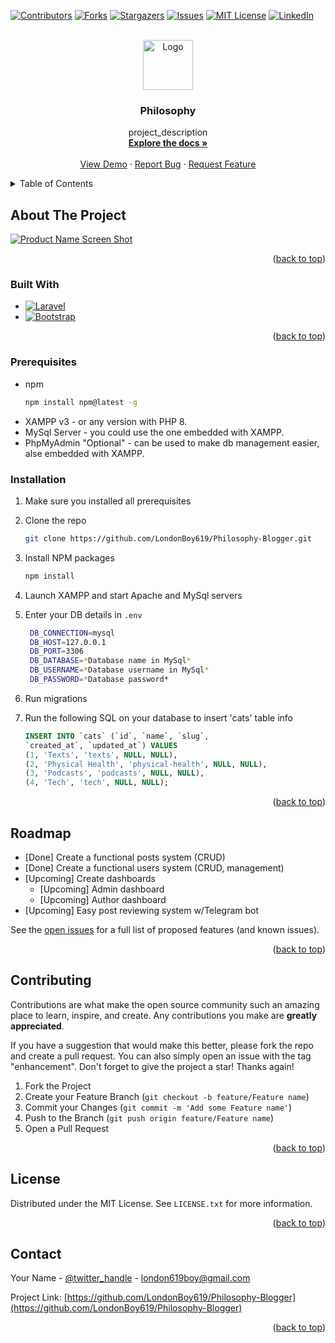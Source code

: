 
<a name="readme-top"></a>

[![Contributors][contributors-shield]][contributors-url]
[![Forks][forks-shield]][forks-url]
[![Stargazers][stars-shield]][stars-url]
[![Issues][issues-shield]][issues-url]
[![MIT License][license-shield]][license-url]
[![LinkedIn][linkedin-shield]][linkedin-url]



<!-- PROJECT LOGO -->
<br />
<div align="center">
  <a href="https://github.com/LondonBoy619/Philosophy-Blogger/blob/main/public/images/logo.png">
    <img src="images/logo.png" alt="Logo" width="80" height="80">
  </a>

<h3 align="center">Philosophy</h3>

  <p align="center">
    project_description
    <br />
    <a href="https://github.com/LondonBoy619/Philosophy-Blogger"><strong>Explore the docs »</strong></a>
    <br />
    <br />
    <a href="https://github.com/LondonBoy619/Philosophy-Blogger">View Demo</a>
    ·
    <a href="https://github.com/LondonBoy619/Philosophy-Blogger/issues">Report Bug</a>
    ·
    <a href="https://github.com/LondonBoy619/Philosophy-Blogger/issues">Request Feature</a>
  </p>
</div>



<!-- TABLE OF CONTENTS -->
<details>
  <summary>Table of Contents</summary>
  <ol>
    <li>
      <a href="#about-the-project">About The Project</a>
      <ul>
        <li><a href="#built-with">Built With</a></li>
      </ul>
    </li>
    <li>
      <a href="#getting-started">Getting Started</a>
      <ul>
        <li><a href="#prerequisites">Prerequisites</a></li>
        <li><a href="#installation">Installation</a></li>
      </ul>
    </li>
    <li><a href="#usage">Usage</a></li>
    <li><a href="#roadmap">Roadmap</a></li>
    <li><a href="#contributing">Contributing</a></li>
    <li><a href="#license">License</a></li>
    <li><a href="#contact">Contact</a></li>
    <li><a href="#acknowledgments">Acknowledgments</a></li>
  </ol>
</details>



<!-- ABOUT THE PROJECT -->
## About The Project

[![Product Name Screen Shot][product-screenshot]](https://example.com)

<p align="right">(<a href="#readme-top">back to top</a>)</p>



### Built With

* [![Laravel][Laravel.com]][Laravel-url]
* [![Bootstrap][Bootstrap.com]][Bootstrap-url]

<p align="right">(<a href="#readme-top">back to top</a>)</p>





### Prerequisites

* npm
  ```sh
  npm install npm@latest -g
  ```
* XAMPP v3 - or any version with PHP 8.
* MySql Server - you could use the one embedded with XAMPP.
* PhpMyAdmin "Optional" - can be used to make db management easier, alse embedded with XAMPP.

### Installation

1. Make sure you installed all prerequisites

2. Clone the repo
   ```sh
   git clone https://github.com/LondonBoy619/Philosophy-Blogger.git
   ```
3. Install NPM packages
   ```sh
   npm install
   ```
4. Launch XAMPP and start Apache and MySql servers

5. Enter your DB details in `.env`
   ```sh
    DB_CONNECTION=mysql
    DB_HOST=127.0.0.1
    DB_PORT=3306
    DB_DATABASE=*Database name in MySql*
    DB_USERNAME=*Database username in MySql*
    DB_PASSWORD=*Database password*
   ```
6. Run migrations

7. Run the following SQL on your database to insert 'cats' table info
   ```sql
   INSERT INTO `cats` (`id`, `name`, `slug`, 
   `created_at`, `updated_at`) VALUES
   (1, 'Texts', 'texts', NULL, NULL),
   (2, 'Physical Health', 'physical-health', NULL, NULL),
   (3, 'Podcasts', 'podcasts', NULL, NULL),
   (4, 'Tech', 'tech', NULL, NULL);
   ```

<p align="right">(<a href="#readme-top">back to top</a>)</p>



<!-- ROADMAP -->
## Roadmap

- [Done] Create a functional posts system (CRUD)
- [Done] Create a functional users system (CRUD, management)
- [Upcoming] Create dashboards
    - [Upcoming] Admin dashboard
    - [Upcoming] Author dashboard
- [Upcoming] Easy post reviewing system w/Telegram bot

See the [open issues](https://github.com/LondonBoy619/Philosophy-Blogger/issues) for a full list of proposed features (and known issues).

<p align="right">(<a href="#readme-top">back to top</a>)</p>



<!-- CONTRIBUTING -->
## Contributing

Contributions are what make the open source community such an amazing place to learn, inspire, and create. Any contributions you make are **greatly appreciated**.

If you have a suggestion that would make this better, please fork the repo and create a pull request. You can also simply open an issue with the tag "enhancement".
Don't forget to give the project a star! Thanks again!

1. Fork the Project
2. Create your Feature Branch (`git checkout -b feature/Feature name`)
3. Commit your Changes (`git commit -m 'Add some Feature name'`)
4. Push to the Branch (`git push origin feature/Feature name`)
5. Open a Pull Request

<p align="right">(<a href="#readme-top">back to top</a>)</p>



<!-- LICENSE -->
## License

Distributed under the MIT License. See `LICENSE.txt` for more information.

<p align="right">(<a href="#readme-top">back to top</a>)</p>



<!-- CONTACT -->
## Contact

Your Name - [@twitter_handle](https://twitter.com/twitter_handle) - london619boy@gmail.com

Project Link: [https://github.com/LondonBoy619/Philosophy-Blogger](https://github.com/LondonBoy619/Philosophy-Blogger)

<p align="right">(<a href="#readme-top">back to top</a>)</p>



<!-- MARKDOWN LINKS & IMAGES -->
[contributors-shield]: https://img.shields.io/github/contributors/LondonBoy619/Philosophy-Blogger.svg?style=for-the-badge
[contributors-url]: https://github.com/LondonBoy619/Philosophy-Blogger/graphs/contributors
[forks-shield]: https://img.shields.io/github/forks/LondonBoy619/Philosophy-Blogger.svg?style=for-the-badge
[forks-url]: https://github.com/LondonBoy619/Philosophy-Blogger/network/members
[stars-shield]: https://img.shields.io/github/stars/LondonBoy619/Philosophy-Blogger.svg?style=for-the-badge
[stars-url]: https://github.com/LondonBoy619/Philosophy-Blogger/stargazers
[issues-shield]: https://img.shields.io/github/issues/LondonBoy619/Philosophy-Blogger.svg?style=for-the-badge
[issues-url]: https://github.com/LondonBoy619/Philosophy-Blogger/issues
[license-shield]: https://img.shields.io/github/license/LondonBoy619/Philosophy-Blogger.svg?style=for-the-badge
[license-url]: https://github.com/LondonBoy619/Philosophy-Blogger/blob/master/LICENSE.txt
[linkedin-shield]: https://img.shields.io/badge/-LinkedIn-black.svg?style=for-the-badge&logo=linkedin&colorB=555
[linkedin-url]: https://linkedin.com/in/mohammed-jamal-2aaba8203/
[product-screenshot]: images/screenshot.png
[Next.js]: https://img.shields.io/badge/next.js-000000?style=for-the-badge&logo=nextdotjs&logoColor=white
[Next-url]: https://nextjs.org/
[React.js]: https://img.shields.io/badge/React-20232A?style=for-the-badge&logo=react&logoColor=61DAFB
[React-url]: https://reactjs.org/
[Vue.js]: https://img.shields.io/badge/Vue.js-35495E?style=for-the-badge&logo=vuedotjs&logoColor=4FC08D
[Vue-url]: https://vuejs.org/
[Angular.io]: https://img.shields.io/badge/Angular-DD0031?style=for-the-badge&logo=angular&logoColor=white
[Angular-url]: https://angular.io/
[Svelte.dev]: https://img.shields.io/badge/Svelte-4A4A55?style=for-the-badge&logo=svelte&logoColor=FF3E00
[Svelte-url]: https://svelte.dev/
[Laravel.com]: https://img.shields.io/badge/Laravel-FF2D20?style=for-the-badge&logo=laravel&logoColor=white
[Laravel-url]: https://laravel.com
[Bootstrap.com]: https://img.shields.io/badge/Bootstrap-563D7C?style=for-the-badge&logo=bootstrap&logoColor=white
[Bootstrap-url]: https://getbootstrap.com
[JQuery.com]: https://img.shields.io/badge/jQuery-0769AD?style=for-the-badge&logo=jquery&logoColor=white
[JQuery-url]: https://jquery.com 